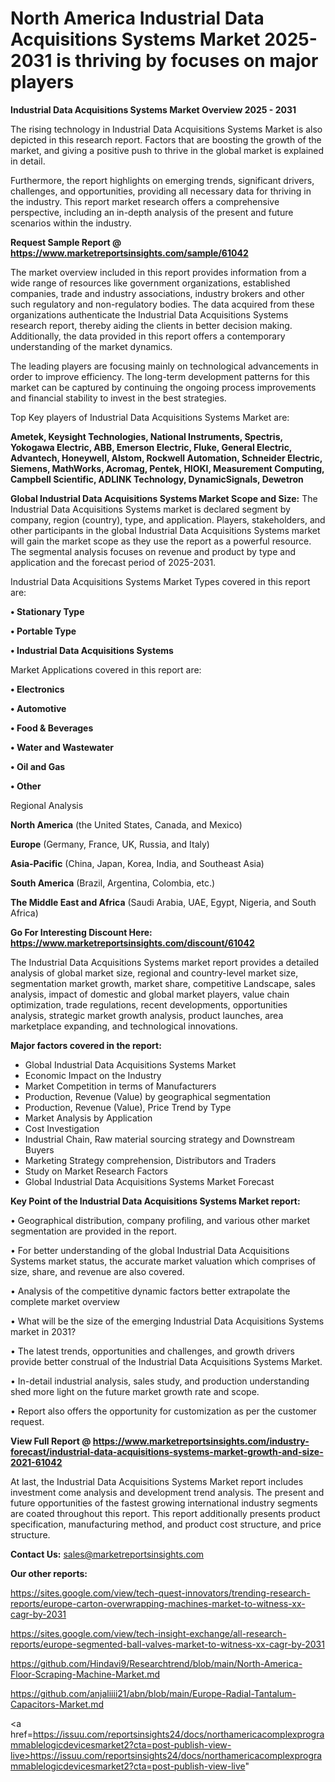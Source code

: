 # North America Industrial Data Acquisitions Systems Market 2025-2031 is thriving by focuses on major players

<Strong> Industrial Data Acquisitions Systems Market Overview 2025 - 2031</strong>

The rising technology in Industrial Data Acquisitions Systems Market is also depicted in this research report. Factors that are boosting the growth of the market, and giving a positive push to thrive in the global market is explained in detail.

Furthermore, the report highlights on emerging trends, significant drivers, challenges, and opportunities, providing all necessary data for thriving in the industry. This report market research offers a comprehensive perspective, including an in-depth analysis of the present and future scenarios within the industry.

<strong>Request Sample Report @ <a href=https://www.marketreportsinsights.com/sample/61042>https://www.marketreportsinsights.com/sample/61042</a></strong>

The market overview included in this report provides information from a wide range of resources like government organizations, established companies, trade and industry associations, industry brokers and other such regulatory and non-regulatory bodies. The data acquired from these organizations authenticate the Industrial Data Acquisitions Systems research report, thereby aiding the clients in better decision making. Additionally, the data provided in this report offers a contemporary understanding of the market dynamics.

The leading players are focusing mainly on technological advancements in order to improve efficiency. The long-term development patterns for this market can be captured by continuing the ongoing process improvements and financial stability to invest in the best strategies.

Top Key players of Industrial Data Acquisitions Systems Market are:

<strong>Ametek, Keysight Technologies, National Instruments, Spectris, Yokogawa Electric, ABB, Emerson Electric, Fluke, General Electric, Advantech, Honeywell, Alstom, Rockwell Automation, Schneider Electric, Siemens, MathWorks, Acromag, Pentek, HIOKI, Measurement Computing, Campbell Scientific, ADLINK Technology, DynamicSignals, Dewetron</strong>

<strong><b>Global Industrial Data Acquisitions Systems Market Scope and Size:</b></strong>
The Industrial Data Acquisitions Systems market is declared segment by company, region (country), type, and application. Players, stakeholders, and other participants in the global Industrial Data Acquisitions Systems market will gain the market scope as they use the report as a powerful resource. The segmental analysis focuses on revenue and product by type and application and the forecast period of 2025-2031.

Industrial Data Acquisitions Systems Market Types covered in this report are:

<strong>• Stationary Type

• Portable Type

• Industrial Data Acquisitions Systems</strong>

Market Applications covered in this report are:

<strong>• Electronics

• Automotive

• Food & Beverages

• Water and Wastewater

• Oil and Gas

• Other</strong> 

Regional Analysis

<strong>North America</strong> (the United States, Canada, and Mexico)

<strong>Europe</strong> (Germany, France, UK, Russia, and Italy)

<strong>Asia-Pacific</strong> (China, Japan, Korea, India, and Southeast Asia)

<strong>South America</strong> (Brazil, Argentina, Colombia, etc.)

<strong>The Middle East and Africa</strong> (Saudi Arabia, UAE, Egypt, Nigeria, and South Africa)

<strong>Go For Interesting Discount Here: <a href=https://www.marketreportsinsights.com/discount/61042>https://www.marketreportsinsights.com/discount/61042</a></strong>

The Industrial Data Acquisitions Systems market report provides a detailed analysis of global market size, regional and country-level market size, segmentation market growth, market share, competitive Landscape, sales analysis, impact of domestic and global market players, value chain optimization, trade regulations, recent developments, opportunities analysis, strategic market growth analysis, product launches, area marketplace expanding, and technological innovations.

<strong><b>Major factors covered in the report:</b></strong>
<ul>
  <li>Global Industrial Data Acquisitions Systems Market </li>
  <li>Economic Impact on the Industry</li>
  <li>Market Competition in terms of Manufacturers</li>
  <li>Production, Revenue (Value) by geographical segmentation</li>
  <li>Production, Revenue (Value), Price Trend by Type</li>
  <li>Market Analysis by Application</li>
  <li>Cost Investigation</li>
  <li>Industrial Chain, Raw material sourcing strategy and Downstream Buyers</li>
  <li>Marketing Strategy comprehension, Distributors and Traders</li>
  <li>Study on Market Research Factors</li>
  <li>Global Industrial Data Acquisitions Systems Market Forecast</li>
</ul>

<strong><b>Key Point of the Industrial Data Acquisitions Systems Market report:</b></strong>

• Geographical distribution, company profiling, and various other market segmentation are provided in the report.

• For better understanding of the global Industrial Data Acquisitions Systems market status, the accurate market valuation which comprises of size, share, and revenue are also covered.

• Analysis of the competitive dynamic factors better extrapolate the complete market overview

• What will be the size of the emerging Industrial Data Acquisitions Systems market in 2031?

• The latest trends, opportunities and challenges, and growth drivers provide better construal of the Industrial Data Acquisitions Systems Market.

• In-detail industrial analysis, sales study, and production understanding shed more light on the future market growth rate and scope.

• Report also offers the opportunity for customization as per the customer request.

<strong><b>View Full Report @ <a href=https://www.marketreportsinsights.com/industry-forecast/industrial-data-acquisitions-systems-market-growth-and-size-2021-61042>https://www.marketreportsinsights.com/industry-forecast/industrial-data-acquisitions-systems-market-growth-and-size-2021-61042</a></b></strong>


At last, the Industrial Data Acquisitions Systems Market report includes investment come analysis and development trend analysis. The present and future opportunities of the fastest growing international industry segments are coated throughout this report. This report additionally presents product specification, manufacturing method, and product cost structure, and price structure.

<strong>Contact Us:</strong>
sales@marketreportsinsights.com

<strong>Our other reports:</strong>

<a href=https://sites.google.com/view/tech-quest-innovators/trending-research-reports/europe-carton-overwrapping-machines-market-to-witness-xx-cagr-by-2031>https://sites.google.com/view/tech-quest-innovators/trending-research-reports/europe-carton-overwrapping-machines-market-to-witness-xx-cagr-by-2031</a>

<a href=https://sites.google.com/view/tech-insight-exchange/all-research-reports/europe-segmented-ball-valves-market-to-witness-xx-cagr-by-2031>https://sites.google.com/view/tech-insight-exchange/all-research-reports/europe-segmented-ball-valves-market-to-witness-xx-cagr-by-2031</a>

<a href=https://github.com/Hindavi9/Researchtrend/blob/main/North-America-Floor-Scraping-Machine-Market.md>https://github.com/Hindavi9/Researchtrend/blob/main/North-America-Floor-Scraping-Machine-Market.md</a>

<a href=https://github.com/anjaliiii21/abn/blob/main/Europe-Radial-Tantalum-Capacitors-Market.md>https://github.com/anjaliiii21/abn/blob/main/Europe-Radial-Tantalum-Capacitors-Market.md</a>

<a href=https://issuu.com/reportsinsights24/docs/northamericacomplexprogrammablelogicdevicesmarket2?cta=post-publish-view-live>https://issuu.com/reportsinsights24/docs/northamericacomplexprogrammablelogicdevicesmarket2?cta=post-publish-view-live</a>"
